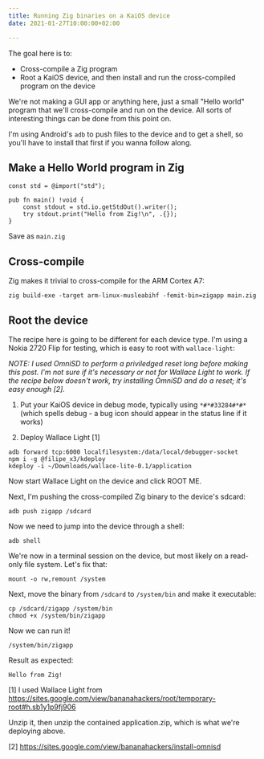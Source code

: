 ```yaml
---
title: Running Zig binaries on a KaiOS device
date: 2021-01-27T10:00:00+02:00

---
```


The goal here is to:

* Cross-compile a Zig program
* Root a KaiOS device, and then install and run the cross-compiled program on the device

We're not making a GUI app or anything here, just a small "Hello world" program that we'll cross-compile and run on the device. All sorts of interesting things can be done from this point on.

I'm using Android's `adb` to push files to the device and to get a shell, so you'll have to install that first if you wanna follow along.

## Make a Hello World program in Zig

```zig
const std = @import("std");

pub fn main() !void {
    const stdout = std.io.getStdOut().writer();
    try stdout.print("Hello from Zig!\n", .{});
}
```

Save as `main.zig`

## Cross-compile 
Zig makes it trivial to cross-compile for the ARM Cortex A7:

```
zig build-exe -target arm-linux-musleabihf -femit-bin=zigapp main.zig
```

## Root the device
The recipe here is going to be different for each device type. I'm using a Nokia 2720 Flip for testing, which is easy to root with `wallace-light`:

*NOTE: I used OmniSD to perform a priviledged reset long before making this post. I'm not sure if it's necessary or not for Wallace Light to work. If the recipe below doesn't work, try installing OmniSD and do a reset; it's easy enough [2].*

1. Put your KaiOS device in debug mode, typically using `*#*#33284#*#*` (which spells debug - a bug icon should appear in the status line if it works)

2. Deploy Wallace Light [1]

```
adb forward tcp:6000 localfilesystem:/data/local/debugger-socket
npm i -g @filipe_x3/kdeploy
kdeploy -i ~/Downloads/wallace-lite-0.1/application

```

Now start Wallace Light on the device and click ROOT ME.

Next, I'm pushing the cross-compiled Zig binary to the device's sdcard:

```
adb push zigapp /sdcard

```

Now we need to jump into the device through a shell:

```
adb shell
```

We're now in a terminal session on the device, but most likely on a read-only file system. Let's fix that:

```
mount -o rw,remount /system
```

Next, move the binary from `/sdcard` to `/system/bin` and make it executable:


```
cp /sdcard/zigapp /system/bin
chmod +x /system/bin/zigapp
```

Now we can run it!

```
/system/bin/zigapp
```

Result as expected:

```
Hello from Zig!
```


[1] I used Wallace Light from https://sites.google.com/view/bananahackers/root/temporary-root#h.sb1y1p9fj906

Unzip it, then unzip the contained application.zip, which is what we're deploying above.

[2] https://sites.google.com/view/bananahackers/install-omnisd
